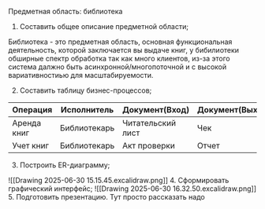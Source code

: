 Предметная область: библиотека
1. Составить общее описание предметной области;

Библиотека - это предметная область, основная функциональная деятельность, которой заключается вы выдаче книг, у бибилиотеки обширные спектр обработка так как много клиентов, из-за этого система далжно быть асинхронной/многопоточной  и с высокой вариативностиью для масштабируемости.

2. Составить таблицу бизнес-процессов;


| Операция    | Исполнитель  | Документ(Вход)    | Документ(Выход) | Согласует    | Утверждает    | Хранится    |
| ----------- | ------------ | ----------------- | --------------- | ------------ | ------------- | ----------- |
| Аренда книг | Библиотекарь | Читательский лист | Чек             | Библиотекарь | Библиотекарть | База данных |
| Учет книг   | Библиотекарь | Акт проверки      | Отчет           | Директор     | Директор      | Бухгалтерия |


3. Построить ER-диаграмму;

![[Drawing 2025-06-30 15.15.45.excalidraw.png]]
4. Сформировать графический интерфейс;
![[Drawing 2025-06-30 16.32.50.excalidraw.png]]
5. Подготовить презентацию.
Тут просто рассказать надо 